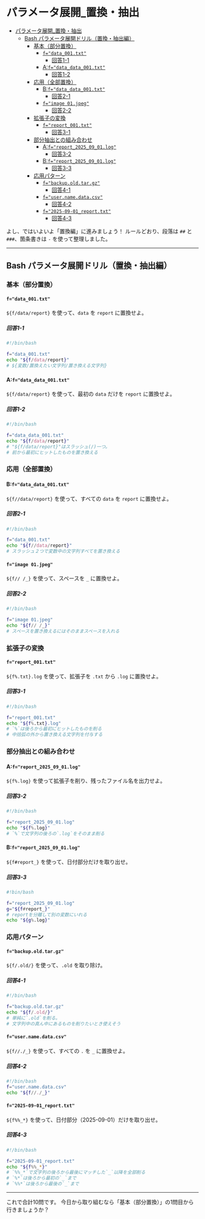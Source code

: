 # パラメータ展開_置換・抽出

- [パラメータ展開\_置換・抽出](#パラメータ展開_置換抽出)
  - [Bash パラメータ展開ドリル（置換・抽出編）](#bash-パラメータ展開ドリル置換抽出編)
    - [基本（部分置換）](#基本部分置換)
      - [`f="data_001.txt"`](#fdata_001txt)
        - [回答1-1](#回答1-1)
      - [A:`f="data_data_001.txt"`](#afdata_data_001txt)
        - [回答1-2](#回答1-2)
    - [応用（全部置換）](#応用全部置換)
      - [B:`f="data_data_001.txt"`](#bfdata_data_001txt)
        - [回答2-1](#回答2-1)
      - [`f="image 01.jpeg"`](#fimage-01jpeg)
        - [回答2-2](#回答2-2)
    - [拡張子の変換](#拡張子の変換)
      - [`f="report_001.txt"`](#freport_001txt)
        - [回答3-1](#回答3-1)
    - [部分抽出との組み合わせ](#部分抽出との組み合わせ)
      - [A:`f="report_2025_09_01.log"`](#afreport_2025_09_01log)
        - [回答3-2](#回答3-2)
      - [B:`f="report_2025_09_01.log"`](#bfreport_2025_09_01log)
        - [回答3-3](#回答3-3)
    - [応用パターン](#応用パターン)
      - [`f="backup.old.tar.gz"`](#fbackupoldtargz)
        - [回答4-1](#回答4-1)
      - [`f="user.name.data.csv"`](#fusernamedatacsv)
        - [回答4-2](#回答4-2)
      - [`f="2025-09-01_report.txt"`](#f2025-09-01_reporttxt)
        - [回答4-3](#回答4-3)

よし、ではいよいよ「置換編」に進みましょう！
ルールどおり、段落は `##` と `###`、箇条書きは `-` を使って整理しました。

---

## Bash パラメータ展開ドリル（置換・抽出編）

### 基本（部分置換）

#### `f="data_001.txt"`

`${f/data/report}` を使って、`data` を `report` に置換せよ。

##### 回答1-1

```bash
#!/bin/bash

f="data_001.txt"
echo "${f/data/report}"
# ${変数/置換えたい文字列/置き換える文字列}
```

#### A:`f="data_data_001.txt"`

`${f/data/report}` を使って、最初の `data` だけを `report` に置換せよ。

##### 回答1-2

```bash
#!/bin/bash

f="data_data_001.txt"
echo "${f/data/report}"
# "${f/data/report}"はスラッシュ(/)一つ。
# 前から最初にヒットしたものを置き換える
```

### 応用（全部置換）

#### B:`f="data_data_001.txt"`

`${f//data/report}` を使って、すべての `data` を `report` に置換せよ。

##### 回答2-1

```bash
#!/bin/bash

f="data_001.txt"
echo "${f//data/report}"
# スラッシュ２つで変数中の文字列すべてを置き換える
```

#### `f="image 01.jpeg"`

`${f// /_}` を使って、スペースを `_` に置換せよ。

##### 回答2-2

```bash
#!/bin/bash

f="image 01.jpeg"
echo "${f// /_}"
# スペースを置き換えるにはそのままスペースを入れる
```

### 拡張子の変換

#### `f="report_001.txt"`

`${f%.txt}.log` を使って、拡張子を `.txt` から `.log` に置換せよ。

##### 回答3-1

```bash
#!/bin/bash

f="report_001.txt"
echo "${f%.txt}.log"
# `%`は後ろから最初にヒットしたものを削る
# 中括弧の外から置き換える文字列を付与する
```

### 部分抽出との組み合わせ

#### A:`f="report_2025_09_01.log"`

`${f%.log}` を使って拡張子を削り、残ったファイル名を出力せよ。

##### 回答3-2

```bash
#!/bin/bash

f="report_2025_09_01.log"
echo "${f%.log}"
# `%`で文字列の後ろの`.log`をそのまま削る
```

#### B:`f="report_2025_09_01.log"`

`${f#report_}` を使って、日付部分だけを取り出せ。

##### 回答3-3

```bash
#!bin/bash

f="report_2025_09_01.log"
g="${f#report_}"
# reportを分離して別の変数にいれる
echo "${g%.log}"
```

### 応用パターン

#### `f="backup.old.tar.gz"`

`${f/.old/}` を使って、`.old` を取り除け。

##### 回答4-1

```bash
#!/bin/bash

f="backup.old.tar.gz"
echo "${f/.old/}"
# 単純に`.old`を削る。
# 文字列中の真ん中にあるものを削りたいとき使えそう
```

#### `f="user.name.data.csv"`

`${f//./_}` を使って、すべての `.` を `_` に置換せよ。

##### 回答4-2

```bash
#!/bin/bash
f="user.name.data.csv"
echo "${f//./_}"
```

#### `f="2025-09-01_report.txt"`

`${f%%_*}` を使って、日付部分（2025-09-01）だけを取り出せ。

##### 回答4-3

```bash
#!/bin/bash

f="2025-09-01_report.txt"
echo "${f%%_*}"
# `%%_*`で文字列の後ろから最後にマッチした`_`以降を全部削る
# `%*`は後ろから最初の`_`まで
# `%%*`は後ろから最後の`_`まで
```

---

これで合計10問です。
今日から取り組むなら「基本（部分置換）」の1問目から行きましょうか？
